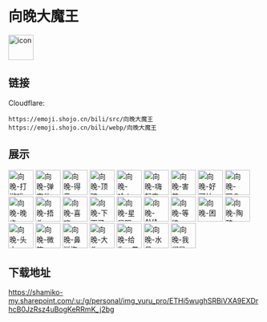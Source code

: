 # 向晚大魔王
<img src="https://emoji.shojo.cn/bili/src/向晚大魔王/icon.png" width="50" height="50" alt="icon">

## 链接
Cloudflare:
```
https://emoji.shojo.cn/bili/src/向晚大魔王
https://emoji.shojo.cn/bili/webp/向晚大魔王
```
## 展示
<img src="https://emoji.shojo.cn/bili/src/向晚大魔王/向晚-打游戏.png" width="50" height="50" alt="向晚-打游戏">
<img src="https://emoji.shojo.cn/bili/src/向晚大魔王/向晚-弹吉他.png" width="50" height="50" alt="向晚-弹吉他">
<img src="https://emoji.shojo.cn/bili/src/向晚大魔王/向晚-得意.png" width="50" height="50" alt="向晚-得意">
<img src="https://emoji.shojo.cn/bili/src/向晚大魔王/向晚-顶碗.png" width="50" height="50" alt="向晚-顶碗">
<img src="https://emoji.shojo.cn/bili/src/向晚大魔王/向晚-哈！.png" width="50" height="50" alt="向晚-哈！">
<img src="https://emoji.shojo.cn/bili/src/向晚大魔王/向晚-嗨起来.png" width="50" height="50" alt="向晚-嗨起来">
<img src="https://emoji.shojo.cn/bili/src/向晚大魔王/向晚-害羞.png" width="50" height="50" alt="向晚-害羞">
<img src="https://emoji.shojo.cn/bili/src/向晚大魔王/向晚-好可怕.png" width="50" height="50" alt="向晚-好可怕">
<img src="https://emoji.shojo.cn/bili/src/向晚大魔王/向晚-嗯？.png" width="50" height="50" alt="向晚-嗯？">
<img src="https://emoji.shojo.cn/bili/src/向晚大魔王/向晚-晚步.png" width="50" height="50" alt="向晚-晚步">
<img src="https://emoji.shojo.cn/bili/src/向晚大魔王/向晚-捂头.png" width="50" height="50" alt="向晚-捂头">
<img src="https://emoji.shojo.cn/bili/src/向晚大魔王/向晚-喜欢.png" width="50" height="50" alt="向晚-喜欢">
<img src="https://emoji.shojo.cn/bili/src/向晚大魔王/向晚-下雨了.png" width="50" height="50" alt="向晚-下雨了">
<img src="https://emoji.shojo.cn/bili/src/向晚大魔王/向晚-星星眼.png" width="50" height="50" alt="向晚-星星眼">
<img src="https://emoji.shojo.cn/bili/src/向晚大魔王/向晚-AVA.png" width="50" height="50" alt="向晚-AVA">
<img src="https://emoji.shojo.cn/bili/src/向晚大魔王/向晚-等待.png" width="50" height="50" alt="向晚-等待">
<img src="https://emoji.shojo.cn/bili/src/向晚大魔王/向晚-困.png" width="50" height="50" alt="向晚-困">
<img src="https://emoji.shojo.cn/bili/src/向晚大魔王/向晚-陶醉.png" width="50" height="50" alt="向晚-陶醉">
<img src="https://emoji.shojo.cn/bili/src/向晚大魔王/向晚-头大.png" width="50" height="50" alt="向晚-头大">
<img src="https://emoji.shojo.cn/bili/src/向晚大魔王/向晚-微笑.png" width="50" height="50" alt="向晚-微笑">
<img src="https://emoji.shojo.cn/bili/src/向晚大魔王/向晚-鼻涕泡.png" width="50" height="50" alt="向晚-鼻涕泡">
<img src="https://emoji.shojo.cn/bili/src/向晚大魔王/向晚-大头.png" width="50" height="50" alt="向晚-大头">
<img src="https://emoji.shojo.cn/bili/src/向晚大魔王/向晚-给你一拳.png" width="50" height="50" alt="向晚-给你一拳">
<img src="https://emoji.shojo.cn/bili/src/向晚大魔王/向晚-水母.png" width="50" height="50" alt="向晚-水母">
<img src="https://emoji.shojo.cn/bili/src/向晚大魔王/向晚-我们是.png" width="50" height="50" alt="向晚-我们是">

## 下载地址

https://shamiko-my.sharepoint.com/:u:/g/personal/img_yuru_pro/ETHi5wughSRBiVXA9EXDrhcB0JzRsz4uBogKeRRmK_j2bg